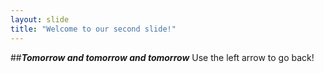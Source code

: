 ```yaml
---
layout: slide
title: "Welcome to our second slide!"
---
```

##_**Tomorrow and tomorrow and tomorrow**_
Use the left arrow to go back!
